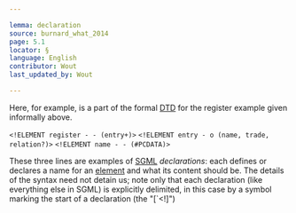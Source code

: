 ```yaml
---

lemma: declaration
source: burnard_what_2014
page: 5.1
locator: §
language: English
contributor: Wout
last_updated_by: Wout

---
```


Here, for example, is a part of the formal [DTD](DTD.html) for the register example given informally above.

`<!ELEMENT register - - (entry+)>`
                `<!ELEMENT entry - o (name, trade, relation?)>`
                `<!ELEMENT name - - (#PCDATA)>`


These three lines are examples of [SGML](SGML.html) _declarations_: each defines or declares a name for an [element](element.html) and what its content should be. The details of the syntax need not detain us; note only that each declaration (like everything else in SGML) is explicitly delimited, in this case by a symbol marking the start of a declaration (the "[`<!]")
